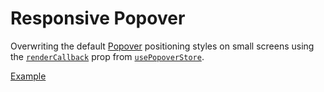 # Responsive Popover

<p data-description>
  Overwriting the default <a href="/components/popover">Popover</a> positioning styles on small screens using the <a href="/api-reference/popover-store#rendercallback"><code>renderCallback</code></a> prop from <a href="/api-reference/popover-store"><code>usePopoverStore</code></a>.
</p>

<a href="./index.tsx" data-playground>Example</a>

